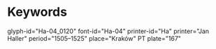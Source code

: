 # Keywords
glyph-id="Ha-04_0120"
font-id="Ha-04"
printer-id="Ha"
printer="Jan Haller"
period="1505–1525"
place="Kraków"
PT plate="167"
